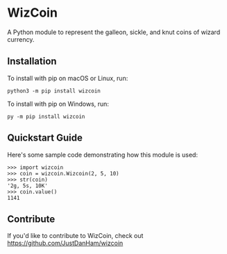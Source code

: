 # WizCoin


A Python module to represent the galleon, sickle, and knut coins of wizard currency.

## Installation

To install with pip on macOS or Linux, run:

    python3 -m pip install wizcoin

To install with pip on Windows, run:

    py -m pip install wizcoin

Quickstart Guide
----------------

Here's some sample code demonstrating how this module is used:

    >>> import wizcoin
    >>> coin = wizcoin.Wizcoin(2, 5, 10)
    >>> str(coin)
    '2g, 5s, 10K'
    >>> coin.value()
    1141

Contribute
----------

If you'd like to contribute to WizCoin, check out https://github.com/JustDanHam/wizcoin
